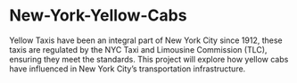 # New-York-Yellow-Cabs
Yellow Taxis have been an integral part of New York City since 1912, these taxis are regulated by the NYC Taxi and Limousine Commission (TLC), ensuring they meet the standards. This project will explore how yellow cabs have influenced in New York City’s transportation infrastructure.
